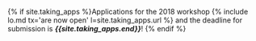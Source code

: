 {% if site.taking_apps %}Applications for the 2018 workshop {% include lo.md tx='are now open' l=site.taking_apps.url %} and the deadline for submission is ***{{site.taking_apps.end}}***!
{% endif %}